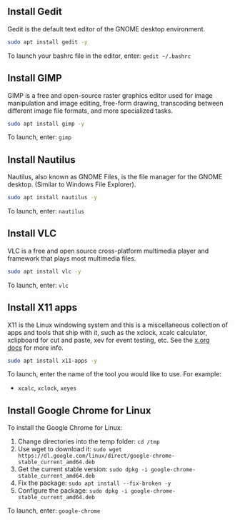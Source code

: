 ## Install Gedit

Gedit is the default text editor of the GNOME desktop environment.

```bash
sudo apt install gedit -y
```

To launch your bashrc file in the editor, enter: `gedit ~/.bashrc`

## Install GIMP

GIMP is a free and open-source raster graphics editor used for image manipulation and image editing, free-form drawing, transcoding between different image file formats, and more specialized tasks.

```bash
sudo apt install gimp -y
```

To launch, enter: `gimp`

## Install Nautilus

Nautilus, also known as GNOME Files, is the file manager for the GNOME desktop. (Similar to Windows File Explorer).

```bash
sudo apt install nautilus -y
```

To launch, enter: `nautilus`

## Install VLC

VLC is a free and open source cross-platform multimedia player and framework that plays most multimedia files.

```bash
sudo apt install vlc -y
```

To launch, enter: `vlc`

## Install X11 apps

X11 is the Linux windowing system and this is a miscellaneous collection of apps and tools that ship with it, such as the xclock, xcalc calculator, xclipboard for cut and paste, xev for event testing, etc. See the [x.org docs](https://www.x.org/wiki/UserDocumentation/GettingStarted/) for more info.

```bash
sudo apt install x11-apps -y
```

To launch, enter the name of the tool you would like to use. For example:

-   `xcalc`, `xclock`, `xeyes`

## Install Google Chrome for Linux

To install the Google Chrome for Linux:

1.  Change directories into the temp folder: `cd /tmp`
2.  Use wget to download it: `sudo wget https://dl.google.com/linux/direct/google-chrome-stable_current_amd64.deb`
3.  Get the current stable version: `sudo dpkg -i google-chrome-stable_current_amd64.deb`
4.  Fix the package: `sudo apt install --fix-broken -y`
5.  Configure the package: `sudo dpkg -i google-chrome-stable_current_amd64.deb`

To launch, enter: `google-chrome`